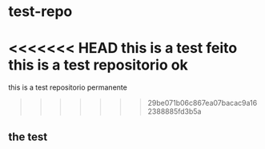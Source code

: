 # test-repo
<<<<<<< HEAD
this is a test feito
this is a test repositorio
ok
=======
this is a test repositorio permanente
>>>>>>> 29be071b06c867ea07bacac9a162388885fd3b5a
## the test

